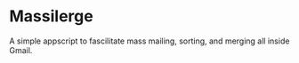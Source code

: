# Massilerge

A simple appscript to fascilitate mass mailing, sorting, and merging all inside Gmail.
